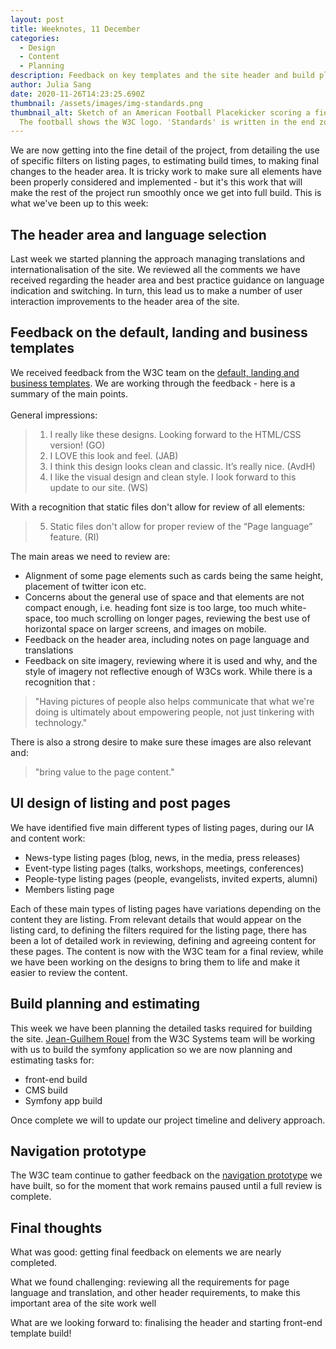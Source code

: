 ```yaml
---
layout: post
title: Weeknotes, 11 December
categories:
  - Design
  - Content
  - Planning
description: Feedback on key templates and the site header and build planning
author: Julia Sang
date: 2020-11-26T14:23:25.690Z
thumbnail: /assets/images/img-standards.png
thumbnail_alt: Sketch of an American Football Placekicker scoring a field goal.
  The football shows the W3C logo. 'Standards' is written in the end zone.
---
```

We are now getting into the fine detail of the project, from detailing the use of specific filters on listing pages, to estimating build times, to making final changes to the header area. It is tricky work to make sure all elements have been properly considered and implemented - but it's this work that will make the rest of the project run smoothly once we get into full build. This is what we've been up to this week: 

## The header area and language selection

Last week we started planning the approach managing translations and internationalisation of the site.  We reviewed all the comments we have received regarding the header area and best practice guidance on language indication and switching. In turn, this lead us to make a number of user interaction improvements to the header area of the site. 

## Feedback on the default, landing and business templates

We received feedback from the W3C team on the [default, landing and business templates](/designs-for-the-default-landing-and-business-templates/). We are working through the feedback - here is a summary of the main points. \
\
General impressions: 

> 1. I really like these designs. Looking forward to the HTML/CSS version! (GO)
> 2. I LOVE this look and feel. (JAB)
> 3. I think this design looks clean and classic. It’s really nice. (AvdH)
> 4. I like the visual design and clean style. I look forward to this update to our site. (WS)

With a recognition that static files don't allow for review of all elements:

> 5. Static files don't allow for proper review of the “Page language” feature. (RI) 

The main areas we need to review are:

* Alignment of some page elements such as cards being the same height, placement of twitter icon etc. 
* Concerns about the general use of space and that elements are not compact enough, i.e. heading font size is too large, too much white-space, too much scrolling on longer pages, reviewing the best use of horizontal space on larger screens, and images on mobile.
* Feedback on the header area, including notes on page language and translations
* Feedback on site imagery, reviewing where it is used and why, and the style of imagery not reflective enough of W3Cs work. While there is a recognition that :

> "Having pictures of people also helps communicate that what we're doing is ultimately about empowering people, not just tinkering with technology."

There is also a strong desire to make sure these images are also relevant and:

> "bring value to the page content."

## UI design of listing and post pages

We have identified five main different types of listing pages, during our IA and content work:

* News-type listing pages (blog, news, in the media, press releases)
* Event-type listing pages (talks, workshops, meetings, conferences)
* People-type listing pages (people, evangelists, invited experts, alumni)
* Members listing page

Each of these main types of listing pages have variations depending on the content they are listing. From relevant details that would appear on the listing card, to defining the filters required for the listing page, there has been a lot of detailed work in reviewing, defining and agreeing content for these pages. The content is now with the W3C team for a final review, while we have been working on the designs to bring them to life and make it easier to review the content. 

## Build planning and estimating

This week we have been planning the detailed tasks required for building the site. [Jean-Guilhem Rouel](/about-w3c/#jean-guilhem-rouel-systems-team) from the W3C Systems team will be working with us to build the symfony application so we are now planning and estimating tasks for:

* front-end build
* CMS build
* Symfony app build

Once complete we will to update our project timeline and delivery approach.  

## Navigation prototype

The W3C team continue to gather feedback on the [navigation prototype](/prototyping-the-main-navigation/) we have built, so for the moment that work remains paused until a full review is complete.

## Final thoughts

What was good: getting final feedback on elements we are nearly completed. 

What we found challenging: reviewing all the requirements for page language and translation, and other header requirements, to make this important area of the site work well  

What are we looking forward to: finalising the header and starting front-end template build!